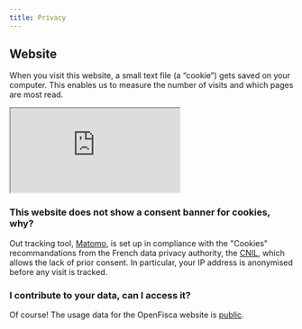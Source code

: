 ```yaml
---
title: Privacy
---
```


## Website

When you visit this website, a small text file (a “cookie”) gets saved on your computer. This enables us to measure the number of visits and which pages are most read.

<iframe class="optout" src="https://stats.data.gouv.fr/index.php?module=CoreAdminHome&action=optOut&language=en"></iframe>

### This website does not show a consent banner for cookies, why?

Out tracking tool, [Matomo](https://matomo.org), is set up in compliance with the "Cookies" recommandations from the French data privacy authority, the [CNIL](https://www.cnil.fr/fr/solutions-pour-la-mesure-daudience), which allows the lack of prior consent. In particular, your IP address is anonymised before any visit is tracked.

### I contribute to your data, can I access it?

Of course! The usage data for the OpenFisca website is [public](https://stats.data.gouv.fr/index.php?module=CoreHome&action=index&idSite=4&period=range&date=previous30#?module=Dashboard&action=embeddedIndex&idSite=4&period=range&date=previous30&idDashboard=1).



